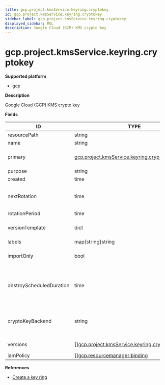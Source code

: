 ```yaml
---
title: gcp.project.kmsService.keyring.cryptokey
id: gcp.project.kmsService.keyring.cryptokey
sidebar_label: gcp.project.kmsService.keyring.cryptokey
displayed_sidebar: MQL
description: Google Cloud (GCP) KMS crypto key
---
```


# gcp.project.kmsService.keyring.cryptokey

**Supported platform**

- gcp

**Description**

Google Cloud (GCP) KMS crypto key

**Fields**

| ID                       | TYPE                                                                                                              | DESCRIPTION                                                                                        |
| ------------------------ | ----------------------------------------------------------------------------------------------------------------- | -------------------------------------------------------------------------------------------------- |
| resourcePath             | string                                                                                                            | Full resource path                                                                                 |
| name                     | string                                                                                                            | Crypto key name                                                                                    |
| primary                  | [gcp.project.kmsService.keyring.cryptokey.version](gcp.project.kmsservice.keyring.cryptokey.version.md)           | Primary version for encrypt to use for this crypto key                                             |
| purpose                  | string                                                                                                            | Crypto key purpose                                                                                 |
| created                  | time                                                                                                              | Creation timestamp                                                                                 |
| nextRotation             | time                                                                                                              | Time at which KMS will create a new version of this key and mark it as primary                     |
| rotationPeriod           | time                                                                                                              | Rotation period                                                                                    |
| versionTemplate          | dict                                                                                                              | Template describing the settings for new crypto key versions                                       |
| labels                   | map[string]string                                                                                                 | User-defined labels                                                                                |
| importOnly               | bool                                                                                                              | Whether this key may contain imported versions only                                                |
| destroyScheduledDuration | time                                                                                                              | Period of time that versions of this key spend in DESTROY_SCHEDULED state before being destroyed   |
| cryptoKeyBackend         | string                                                                                                            | Resource name of the backend environment where the key material for all crypto key versions reside |
| versions                 | &#91;&#93;[gcp.project.kmsService.keyring.cryptokey.version](gcp.project.kmsservice.keyring.cryptokey.version.md) | List of cryptokey versions                                                                         |
| iamPolicy                | &#91;&#93;[gcp.resourcemanager.binding](gcp.resourcemanager.binding.md)                                           | Crypto key IAM policy                                                                              |

**References**

- [Create a key ring](https://cloud.google.com/kms/docs/create-key-ring)
